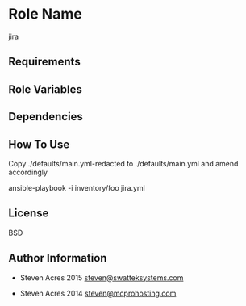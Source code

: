 Role Name
========

jira

Requirements
------------


Role Variables
--------------


Dependencies
------------


How To Use
-------------------------

Copy ./defaults/main.yml-redacted to ./defaults/main.yml and amend accordingly

ansible-playbook -i inventory/foo jira.yml

License
-------

BSD

Author Information
------------------

- Steven Acres 2015 <steven@swatteksystems.com>

- Steven Acres 2014 <steven@mcprohosting.com>

